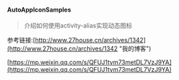 
#### AutoAppIconSamples

> 介绍如何使用activity-alias实现动态图标

参考链接:[http://www.27house.cn/archives/1342](http://www.27house.cn/archives/1342 "我的博客")

[https://mp.weixin.qq.com/s/QFUJ1tym73metDL7VzJ9YA](https://mp.weixin.qq.com/s/QFUJ1tym73metDL7VzJ9YA)